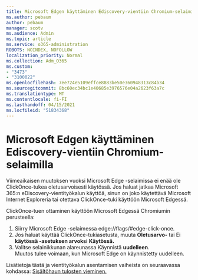 ```yaml
---
title: Microsoft Edgen käyttäminen Ediscovery-vientiin Chromium-selaimilla
ms.author: pebaum
author: pebaum
manager: scotv
ms.audience: Admin
ms.topic: article
ms.service: o365-administration
ROBOTS: NOINDEX, NOFOLLOW
localization_priority: Normal
ms.collection: Adm_O365
ms.custom:
- "3473"
- "3100022"
ms.openlocfilehash: 7ee724e5109effce8883be50e360948313c84b34
ms.sourcegitcommit: 8bc60ec34bc1e40685e3976576e04a2623f63a7c
ms.translationtype: MT
ms.contentlocale: fi-FI
ms.lasthandoff: 04/15/2021
ms.locfileid: "51834368"
---
```

# <a name="using-microsoft-edge-based-on-chromium-browsers-for-ediscovery-export"></a>Microsoft Edgen käyttäminen Ediscovery-vientiin Chromium-selaimilla

Viimeaikaisen muutoksen vuoksi Microsoft Edge -selaimissa ei enää ole ClickOnce-tukea oletusarvoisesti käytössä. Jos haluat jatkaa Microsoft 365:n eDiscovery-vientityökalun käyttöä, sinun on joko käytettävä Microsoft Internet Exploreria tai otettava ClickOnce-tuki käyttöön Microsoft Edgessä. 

ClickOnce-tuen ottaminen käyttöön Microsoft Edgessä Chromiumin perusteella: 
1. Siirry Microsoft Edge -selaimessa edge://flags/#edge-click-once.
2. Jos haluat käyttää ClickOnce-tukiasetusta, muuta **Oletusarvo-** tai Ei **käytössä -asetuksen arvoksi** **Käytössä.** 
3. Valitse selainikkunan alareunassa Käynnistä **uudelleen**. <br>
 Muutos tulee voimaan, kun Microsoft Edge on käynnistetty uudelleen. 

Lisätietoja tästä ja vientityökalun asentamisen vaiheista on seuraavassa kohdassa: [Sisältöhaun tulosten vieminen.](https://docs.microsoft.com/microsoft-365/compliance/export-search-results)